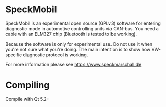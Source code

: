SpeckMobil
==========

SpeckMobil is an experimental open source (GPLv3) software for entering diagnostic mode in automotive controlling units via CAN-bus. You need a cable with an ELM327 chip (Bluetooth is tested to be working).

Because the software is only for experimental use. Do not use it when you're not sure what you're doing. The main intention is to show how VW-specific diagnostic protocol is working.

For more information please see https://www.speckmarschall.de

Compiling
==========
Compile with Qt 5.2+
